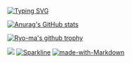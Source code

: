 [![Typing SVG](https://readme-typing-svg.demolab.com/?lines=I+use+replit+https://replit.com/@SamsonOrr)](https://replit.com/@SamsonOrr)

[![Anurag's GitHub stats](https://github-readme-stats.vercel.app/api?username=xX171129Xx)](https://github.com/anuraghazra/github-readme-stats)

[![Ryo-ma's github trophy](https://github-profile-trophy.vercel.app/?username=xX171129Xx&row=1)](https://github.com/ryo-ma/github-profile-trophy)

[![](https://komarev.com/ghpvc/?username=xX171129Xx)](https://github.com/xX171129Xx)
[![Sparkline](https://stars.medv.io/xX171129Xx/xX171129Xx.svg)](https://stars.medv.io/xX171129Xx/xX171129Xx)
[![made-with-Markdown](https://img.shields.io/badge/Made%20with-Markdown-1f425f.svg)](http://commonmark.org)

<!---
xX171129Xx/xX171129Xx is a ✨ special ✨ repository because its `README.md` (this file) appears on your GitHub profile.
You can click the Preview link to take a look at your changes.
--->
